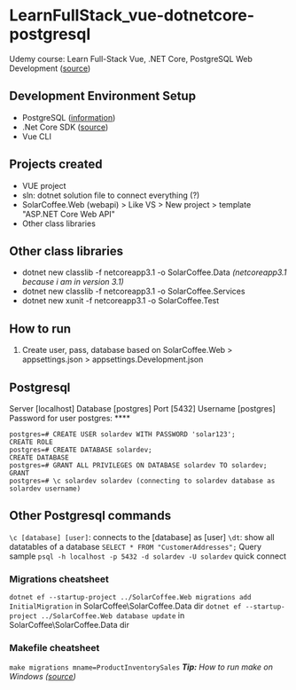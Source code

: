 # LearnFullStack_vue-dotnetcore-postgresql
Udemy course: Learn Full-Stack Vue, .NET Core, PostgreSQL Web Development ([source](https://www.udemy.com/course/learn-full-stack-vue-net-core-postgres))

## Development Environment Setup
* PostgreSQL ([information](https://www.postgresql.org/download/))
* .Net Core SDK ([source](https://dotnet.microsoft.com/download))
* Vue CLI

## Projects created
* VUE project
* sln: dotnet solution file to connect everything (?)
* SolarCoffee.Web (webapi) > Like VS > New project > template "ASP.NET Core Web API"
* Other class libraries

## Other class libraries
* dotnet new classlib -f netcoreapp3.1 -o SolarCoffee.Data *(netcoreapp3.1 because i am in version 3.1)*
* dotnet new classlib -f netcoreapp3.1 -o SolarCoffee.Services
* dotnet new xunit -f netcoreapp3.1 -o SolarCoffee.Test

## How to run
1. Create user, pass, database based on SolarCoffee.Web > appsettings.json > appsettings.Development.json

## Postgresql
Server [localhost]
Database [postgres]
Port [5432]
Username [postgres]
Password for user postgres: ****

```
postgres=# CREATE USER solardev WITH PASSWORD 'solar123';
CREATE ROLE
postgres=# CREATE DATABASE solardev;
CREATE DATABASE
postgres=# GRANT ALL PRIVILEGES ON DATABASE solardev TO solardev;
GRANT
postgres=# \c solardev solardev (connecting to solardev database as solardev username)
```

## Other Postgresql commands
` \c [database] [user] `: connects to the [database] as [user]
` \dt `: show all datatables of a database
` SELECT * FROM "CustomerAddresses"; ` Query sample
` psql -h localhost -p 5432 -d solardev -U solardev ` quick connect

### Migrations cheatsheet
` dotnet ef --startup-project ../SolarCoffee.Web migrations add InitialMigration ` in SolarCoffee\SolarCoffee.Data dir
` dotnet ef --startup-project ../SolarCoffee.Web database update ` in SolarCoffee\SolarCoffee.Data dir

### Makefile cheatsheet
` make migrations mname=ProductInventorySales ` ***Tip:** How to run make on Windows ([source](https://stackoverflow.com/questions/32127524/how-to-install-and-use-make-in-windows))*
